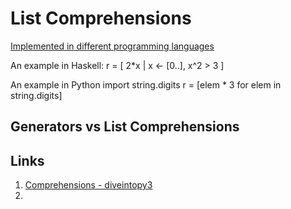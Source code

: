 # List Comprehensions

[Implemented in different programming languages](http://en.wikipedia.org/wiki/List_comprehension#Examples_in_different_programming_languages)

An example in Haskell:
    r = [ 2*x | x <- [0..], x^2 > 3 ]

An example in Python
    import string.digits
    r = [elem * 3 for elem in string.digits] 




## Generators vs List Comprehensions

## Links
1. [Comprehensions - diveintopy3](http://getpython3.com/diveintopython3/comprehensions.html)
2. 
